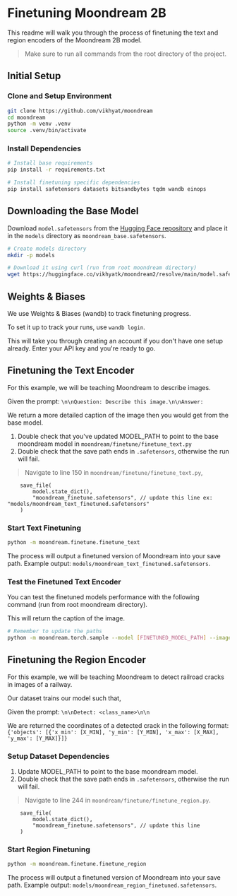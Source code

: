 # Finetuning Moondream 2B

This readme will walk you through the process of finetuning the text and region encoders of the Moondream 2B model. 

> Make sure to run all commands from the root directory of the project.

## Initial Setup

### Clone and Setup Environment
```bash
git clone https://github.com/vikhyat/moondream
cd moondream
python -m venv .venv
source .venv/bin/activate
```

### Install Dependencies
```bash
# Install base requirements
pip install -r requirements.txt

# Install finetuning specific dependencies
pip install safetensors datasets bitsandbytes tqdm wandb einops
```

## Downloading the Base Model

Download `model.safetensors` from the [Hugging Face repository](https://huggingface.co/vikhyatk/moondream2/tree/main) and place it in the `models` directory as `moondream_base.safetensors`.

```bash
# Create models directory
mkdir -p models

# Download it using curl (run from root moondream directory)
wget https://huggingface.co/vikhyatk/moondream2/resolve/main/model.safetensors
```

## Weights & Biases

We use Weights & Biases (wandb) to track finetuning progress.

To set it up to track your runs, use `wandb login`.

This will take you through creating an account if you don't have one setup already. Enter your API key and you're ready to go.

## Finetuning the Text Encoder 

For this example, we will be teaching Moondream to describe images. 

Given the prompt: 
`\n\nQuestion: Describe this image.\n\nAnswer:`

We return a more detailed caption of the image then you would get from the base model.

1. Double check that you've updated MODEL_PATH to point to the base moondream model in `moondream/finetune/finetune_text.py`
2. Double check that the save path ends in `.safetensors`, otherwise the run will fail.
> Navigate to line 150 in `moondream/finetune/finetune_text.py`,
``` # Add save path
    save_file(
        model.state_dict(),
        "moondream_finetune.safetensors", // update this line ex: "models/moondream_text_finetuned.safetensors"
    )
```

### Start Text Finetuning
```bash
python -m moondream.finetune.finetune_text
```

The process will output a finetuned version of Moondream into your save path. Example output: `models/moondream_text_finetuned.safetensors`.

### Test the Finetuned Text Encoder

You can test the finetuned models performance with the following command (run from root moondream directory).

This will return the caption of the image.

```bash
# Remember to update the paths
python -m moondream.torch.sample --model [FINETUNED_MODEL_PATH] --image "[DATASET_DIRECTORY]/test/[IMAGE_NAME]" --prompt "\n\nQuestion: Describe this image.\n\nAnswer:"
```

## Finetuning the Region Encoder

For this example, we will be teaching Moondream to detect railroad cracks in images of a railway. 

Our dataset trains our model such that,

Given the prompt: 
`\n\nDetect: <class_name>\n\n`

We are returned the coordinates of a detected crack in the following format:
```{'objects': [{'x_min': [X_MIN], 'y_min': [Y_MIN], 'x_max': [X_MAX], 'y_max': [Y_MAX]}]}```

### Setup Dataset Dependencies

1. Update MODEL_PATH to point to the base moondream model.
5. Double check that the save path ends in `.safetensors`, otherwise the run will fail.
> Navigate to line 244 in `moondream/finetune/finetune_region.py`.
``` # Add save path
    save_file(
        model.state_dict(),
        "moondream_finetune.safetensors", // update this line
    )
```

### Start Region Finetuning
```bash
python -m moondream.finetune.finetune_region
```

The process will output a finetuned version of Moondream into your save path. Example output: `models/moondream_region_finetuned.safetensors`.